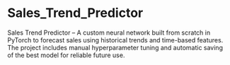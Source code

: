 # Sales_Trend_Predictor
Sales Trend Predictor – A custom neural network built from scratch in PyTorch to forecast sales using historical trends and time-based features. The project includes manual hyperparameter tuning and automatic saving of the best model for reliable future use.
